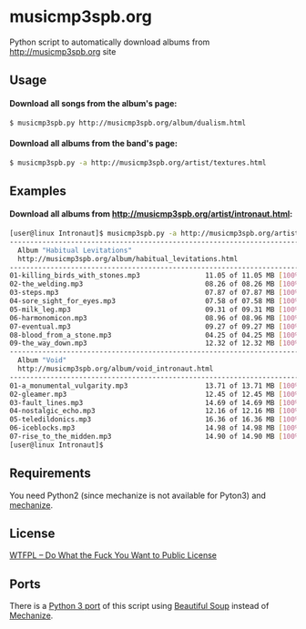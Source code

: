 # musicmp3spb.org

Python script to automatically download albums from http://musicmp3spb.org site

## Usage

#### Download all songs from the album's page:

```sh
$ musicmp3spb.py http://musicmp3spb.org/album/dualism.html
```

#### Download all albums from the band's page:

```sh
$ musicmp3spb.py -a http://musicmp3spb.org/artist/textures.html

```

## Examples

#### Download all albums from http://musicmp3spb.org/artist/intronaut.html:

```sh
[user@linux Intronaut]$ musicmp3spb.py -a http://musicmp3spb.org/artist/intronaut.html
-------------------------------------------------------------------------------
  Album "Habitual Levitations"
  http://musicmp3spb.org/album/habitual_levitations.html
-------------------------------------------------------------------------------
01-killing_birds_with_stones.mp3                11.05 of 11.05 MB [100%]
02-the_welding.mp3                              08.26 of 08.26 MB [100%]
03-steps.mp3                                    07.87 of 07.87 MB [100%]
04-sore_sight_for_eyes.mp3                      07.58 of 07.58 MB [100%]
05-milk_leg.mp3                                 09.31 of 09.31 MB [100%]
06-harmonomicon.mp3                             08.96 of 08.96 MB [100%]
07-eventual.mp3                                 09.27 of 09.27 MB [100%]
08-blood_from_a_stone.mp3                       04.25 of 04.25 MB [100%]
09-the_way_down.mp3                             12.32 of 12.32 MB [100%]
-------------------------------------------------------------------------------
  Album "Void"
  http://musicmp3spb.org/album/void_intronaut.html
-------------------------------------------------------------------------------
01-a_monumental_vulgarity.mp3                   13.71 of 13.71 MB [100%]
02-gleamer.mp3                                  12.45 of 12.45 MB [100%]
03-fault_lines.mp3                              14.69 of 14.69 MB [100%]
04-nostalgic_echo.mp3                           12.16 of 12.16 MB [100%]
05-teledildonics.mp3                            16.36 of 16.36 MB [100%]
06-iceblocks.mp3                                14.98 of 14.98 MB [100%]
07-rise_to_the_midden.mp3                       14.90 of 14.90 MB [100%]
[user@linux Intronaut]$
```

## Requirements

You need Python2 (since mechanize is not available for Pyton3) and [mechanize](https://pypi.python.org/pypi/mechanize/).

## License

[WTFPL – Do What the Fuck You Want to Public License](http://www.wtfpl.net/)

## Ports

There is a [Python 3 port](https://github.com/damsgithub/musicmp3spb-3.py) of this script using [Beautiful Soup](https://www.crummy.com/software/BeautifulSoup/) instead of [Mechanize](https://pypi.python.org/pypi/mechanize/).